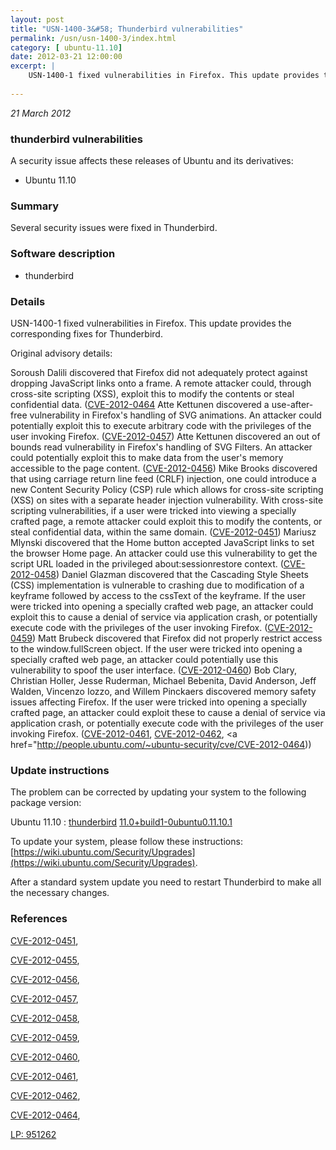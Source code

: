 ```yaml
---
layout: post
title: "USN-1400-3&#58; Thunderbird vulnerabilities"
permalink: /usn/usn-1400-3/index.html
category: [ ubuntu-11.10]
date: 2012-03-21 12:00:00
excerpt: |
    USN-1400-1 fixed vulnerabilities in Firefox. This update provides the corresponding fixes for Thunderbird.
    
---
```


 
 
 

*21 March 2012*

### thunderbird vulnerabilities

A security issue affects these releases of Ubuntu and its derivatives:

* Ubuntu 11.10

### Summary

Several security issues were fixed in Thunderbird. 

### Software description

* thunderbird 

### Details

USN-1400-1 fixed vulnerabilities in Firefox. This update provides the corresponding fixes for Thunderbird.

Original advisory details:

 Soroush Dalili discovered that Firefox did not adequately protect against dropping JavaScript links onto a frame. A remote attacker could, through cross-site scripting (XSS), exploit this to modify the contents or steal confidential data. ([CVE-2012-0464](http://people.ubuntu.com/~ubuntu-security/cve/CVE-2012-0455">CVE-2012-0455</a>) Atte Kettunen discovered a use-after-free vulnerability in Firefox&#39;s handling of SVG animations. An attacker could potentially exploit this to execute arbitrary code with the privileges of the user invoking Firefox. (<a href="http://people.ubuntu.com/~ubuntu-security/cve/CVE-2012-0457">CVE-2012-0457</a>) Atte Kettunen discovered an out of bounds read vulnerability in Firefox&#39;s handling of SVG Filters. An attacker could potentially exploit this to make data from the user&#39;s memory accessible to the page content. (<a href="http://people.ubuntu.com/~ubuntu-security/cve/CVE-2012-0456">CVE-2012-0456</a>) Mike Brooks discovered that using carriage return line feed (CRLF) injection, one could introduce a new Content Security Policy (CSP) rule which allows for cross-site scripting (XSS) on sites with a separate header injection vulnerability. With cross-site scripting vulnerabilities, if a user were tricked into viewing a specially crafted page, a remote attacker could exploit this to modify the contents, or steal confidential data, within the same domain. (<a href="http://people.ubuntu.com/~ubuntu-security/cve/CVE-2012-0451">CVE-2012-0451</a>) Mariusz Mlynski discovered that the Home button accepted JavaScript links to set the browser Home page. An attacker could use this vulnerability to get the script URL loaded in the privileged about:sessionrestore context. (<a href="http://people.ubuntu.com/~ubuntu-security/cve/CVE-2012-0458">CVE-2012-0458</a>) Daniel Glazman discovered that the Cascading Style Sheets (CSS) implementation is vulnerable to crashing due to modification of a keyframe followed by access to the cssText of the keyframe. If the user were tricked into opening a specially crafted web page, an attacker could exploit this to cause a denial of service via application crash, or potentially execute code with the privileges of the user invoking Firefox. (<a href="http://people.ubuntu.com/~ubuntu-security/cve/CVE-2012-0459">CVE-2012-0459</a>) Matt Brubeck discovered that Firefox did not properly restrict access to the window.fullScreen object. If the user were tricked into opening a specially crafted web page, an attacker could potentially use this vulnerability to spoof the user interface. (<a href="http://people.ubuntu.com/~ubuntu-security/cve/CVE-2012-0460">CVE-2012-0460</a>) Bob Clary, Christian Holler, Jesse Ruderman, Michael Bebenita, David Anderson, Jeff Walden, Vincenzo Iozzo, and Willem Pinckaers discovered memory safety issues affecting Firefox. If the user were tricked into opening a specially crafted page, an attacker could exploit these to cause a denial of service via application crash, or potentially execute code with the privileges of the user invoking Firefox. (<a href="http://people.ubuntu.com/~ubuntu-security/cve/CVE-2012-0461">CVE-2012-0461</a>, <a href="http://people.ubuntu.com/~ubuntu-security/cve/CVE-2012-0462">CVE-2012-0462</a>, <a href="http://people.ubuntu.com/~ubuntu-security/cve/CVE-2012-0464)) 

### Update instructions

The problem can be corrected by updating your system to the following package version:

Ubuntu 11.10
 : [thunderbird](https://launchpad.net/ubuntu/+source/thunderbird) <span> [11.0+build1-0ubuntu0.11.10.1](https://launchpad.net/ubuntu/+source/thunderbird/11.0+build1-0ubuntu0.11.10.1) </span> 

To update your system, please follow these instructions: [https://wiki.ubuntu.com/Security/Upgrades](https://wiki.ubuntu.com/Security/Upgrades).

After a standard system update you need to restart Thunderbird to make all the necessary changes. 

### References

 
 [CVE-2012-0451](http://people.ubuntu.com/~ubuntu-security/cve/CVE-2012-0451), 

 [CVE-2012-0455](http://people.ubuntu.com/~ubuntu-security/cve/CVE-2012-0455), 

 [CVE-2012-0456](http://people.ubuntu.com/~ubuntu-security/cve/CVE-2012-0456), 

 [CVE-2012-0457](http://people.ubuntu.com/~ubuntu-security/cve/CVE-2012-0457), 

 [CVE-2012-0458](http://people.ubuntu.com/~ubuntu-security/cve/CVE-2012-0458), 

 [CVE-2012-0459](http://people.ubuntu.com/~ubuntu-security/cve/CVE-2012-0459), 

 [CVE-2012-0460](http://people.ubuntu.com/~ubuntu-security/cve/CVE-2012-0460), 

 [CVE-2012-0461](http://people.ubuntu.com/~ubuntu-security/cve/CVE-2012-0461), 

 [CVE-2012-0462](http://people.ubuntu.com/~ubuntu-security/cve/CVE-2012-0462), 

 [CVE-2012-0464](http://people.ubuntu.com/~ubuntu-security/cve/CVE-2012-0464), 

 [LP: 951262](https://launchpad.net/bugs/951262)
 

